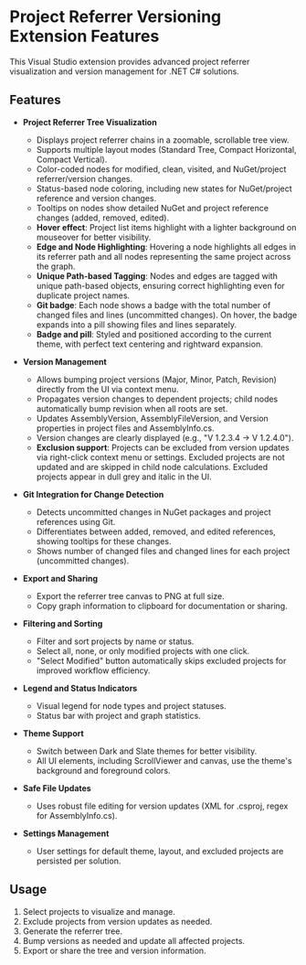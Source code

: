 ﻿# Project Referrer Versioning Extension Features

This Visual Studio extension provides advanced project referrer visualization and version management for .NET C# solutions.

## Features

- **Project Referrer Tree Visualization**
  - Displays project referrer chains in a zoomable, scrollable tree view.
  - Supports multiple layout modes (Standard Tree, Compact Horizontal, Compact Vertical).
  - Color-coded nodes for modified, clean, visited, and NuGet/project referrer/version changes.
  - Status-based node coloring, including new states for NuGet/project reference and version changes.
  - Tooltips on nodes show detailed NuGet and project reference changes (added, removed, edited).
  - **Hover effect**: Project list items highlight with a lighter background on mouseover for better visibility.
  - **Edge and Node Highlighting**: Hovering a node highlights all edges in its referrer path and all nodes representing the same project across the graph.
  - **Unique Path-based Tagging**: Nodes and edges are tagged with unique path-based objects, ensuring correct highlighting even for duplicate project names.
  - **Git badge**: Each node shows a badge with the total number of changed files and lines (uncommitted changes). On hover, the badge expands into a pill showing files and lines separately.
  - **Badge and pill**: Styled and positioned according to the current theme, with perfect text centering and rightward expansion.

- **Version Management**
  - Allows bumping project versions (Major, Minor, Patch, Revision) directly from the UI via context menu.
  - Propagates version changes to dependent projects; child nodes automatically bump revision when all roots are set.
  - Updates AssemblyVersion, AssemblyFileVersion, and Version properties in project files and AssemblyInfo.cs.
  - Version changes are clearly displayed (e.g., "V 1.2.3.4 → V 1.2.4.0").
  - **Exclusion support**: Projects can be excluded from version updates via right-click context menu or settings. Excluded projects are not updated and are skipped in child node calculations. Excluded projects appear in dull grey and italic in the UI.

- **Git Integration for Change Detection**
  - Detects uncommitted changes in NuGet packages and project references using Git.
  - Differentiates between added, removed, and edited references, showing tooltips for these changes.
  - Shows number of changed files and changed lines for each project (uncommitted changes).

- **Export and Sharing**
  - Export the referrer tree canvas to PNG at full size.
  - Copy graph information to clipboard for documentation or sharing.

- **Filtering and Sorting**
  - Filter and sort projects by name or status.
  - Select all, none, or only modified projects with one click.
  - "Select Modified" button automatically skips excluded projects for improved workflow efficiency.
  
- **Legend and Status Indicators**
  - Visual legend for node types and project statuses.
  - Status bar with project and graph statistics.

- **Theme Support**
  - Switch between Dark and Slate themes for better visibility.
  - All UI elements, including ScrollViewer and canvas, use the theme's background and foreground colors.

- **Safe File Updates**
  - Uses robust file editing for version updates (XML for .csproj, regex for AssemblyInfo.cs).

- **Settings Management**
  - User settings for default theme, layout, and excluded projects are persisted per solution.

## Usage

1. Select projects to visualize and manage.
2. Exclude projects from version updates as needed.
3. Generate the referrer tree.
4. Bump versions as needed and update all affected projects.
5. Export or share the tree and version information.

